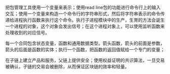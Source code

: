 把包管理工具使用一个变量来表示；使用read line包的功能进行命令行上的输入交互；使用一个变量来构造一个命令行的字符串形式，然后将字符串表示的命令传递给进程执行函数来执行这个命令。执行子进程模块中的生产，生育的方法会诞生一个进程的对象，这个对象会发出信号；在这个进程对象上，可以使用监听函数来处理收到的对应信号。

每一个合同包含状态变量，函数和通用数据类型。箭头函数，箭头的前面是参数，箭头的后面是函数的实体；执行一个函数，把函数的返回值赋给一个专门的变量；

在子链上建立产品和服务，父链上提供安全；使用权益证明的共识算法，一旦交易被确认，子链的交易会被删除，从而保证区块链的效率和轻量。
